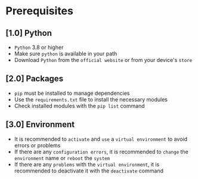 # Prerequisites

## [1.0] Python
- `Python` 3.8 or higher
- Make sure `python` is available in your path
- Download `Python` from the `official website` or from your device's `store`

## [2.0] Packages
- `pip` must be installed to manage dependencies
- Use the `requirements.txt` file to install the necessary modules
- Check installed modules with the `pip list` command

## [3.0] Environment
- It is recommended to `activate` and `use` a `virtual environment` to avoid errors or problems
- If there are any `configuration errors`, it is recommended to `change` the `environment` name or `reboot` the `system`
- If there are any `problems` with the `virtual environment`, it is recommended to deactivate it with the `deactivate` command
